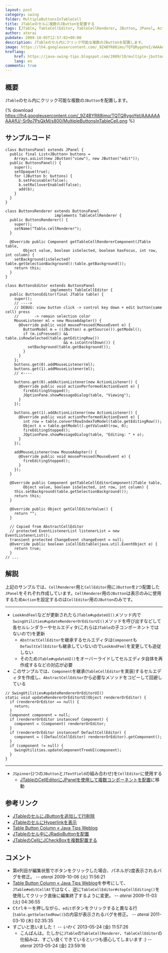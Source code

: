 ```yaml
---
layout: post
category: swing
folder: MultipleButtonsInTableCell
title: JTableのセルに複数のJButtonを配置する
tags: [JTable, TableCellEditor, TableCellRenderer, JButton, JPanel, ActionListener]
author: aterai
pubdate: 2009-10-05T12:57:02+09:00
description: JTableのセル内にクリック可能な複数のJButtonを配置します。
image: https://lh4.googleusercontent.com/_9Z4BYR88imo/TQTQRygoYeI/AAAAAAAAAfU/-Sr9o7PsQkM/s800/MultipleButtonsInTableCell.png
hreflang:
    href: https://java-swing-tips.blogspot.com/2009/10/multiple-jbuttons-in-jtable-cell.html
    lang: en
comments: true
---
```

## 概要
`JTable`のセル内にクリック可能な複数の`JButton`を配置します。

{% download https://lh4.googleusercontent.com/_9Z4BYR88imo/TQTQRygoYeI/AAAAAAAAAfU/-Sr9o7PsQkM/s800/MultipleButtonsInTableCell.png %}

## サンプルコード
<pre class="prettyprint"><code>class ButtonsPanel extends JPanel {
  public final List&lt;JButton&gt; buttons =
    Arrays.asList(new JButton("view"), new JButton("edit"));
  public ButtonsPanel() {
    super();
    setOpaque(true);
    for (JButton b: buttons) {
      b.setFocusable(false);
      b.setRolloverEnabled(false);
      add(b);
    }
  }
}

class ButtonsRenderer extends ButtonsPanel
                      implements TableCellRenderer {
  public ButtonsRenderer() {
    super();
    setName("Table.cellRenderer");
  }

  @Override public Component getTableCellRendererComponent(JTable table,
        Object value, boolean isSelected, boolean hasFocus, int row, int column) {
    setBackground(isSelected?table.getSelectionBackground():table.getBackground());
    return this;
  }
}

class ButtonsEditor extends ButtonsPanel
                    implements TableCellEditor {
  public ButtonsEditor(final JTable table) {
    super();
    // ----&gt;
    // DEBUG: view button click -&gt; control key down + edit button(same cell) press
    //       -&gt; remain selection color
    MouseListener ml = new MouseAdapter() {
      @Override public void mousePressed(MouseEvent e) {
        ButtonModel m = ((JButton) e.getSource()).getModel();
        if (m.isPressed() &amp;&amp; table.isRowSelected(table.getEditingRow())
                          &amp;&amp; e.isControlDown()) {
          setBackground(table.getBackground());
        }
      }
    };
    buttons.get(0).addMouseListener(ml);
    buttons.get(1).addMouseListener(ml);
    // &lt;----

    buttons.get(0).addActionListener(new ActionListener() {
      @Override public void actionPerformed(ActionEvent e) {
        fireEditingStopped();
        JOptionPane.showMessageDialog(table, "Viewing");
      }
    });

    buttons.get(1).addActionListener(new ActionListener() {
      @Override public void actionPerformed(ActionEvent e) {
        int row = table.convertRowIndexToModel(table.getEditingRow());
        Object o = table.getModel().getValueAt(row, 0);
        fireEditingStopped();
        JOptionPane.showMessageDialog(table, "Editing: " + o);
      }
    });

    addMouseListener(new MouseAdapter() {
      @Override public void mousePressed(MouseEvent e) {
        fireEditingStopped();
      }
    });
  }

  @Override public Component getTableCellEditorComponent(JTable table,
        Object value, boolean isSelected, int row, int column) {
    this.setBackground(table.getSelectionBackground());
    return this;
  }

  @Override public Object getCellEditorValue() {
    return "";
  }

  // Copied from AbstractCellEditor
  // protected EventListenerList listenerList = new EventListenerList();
  transient protected ChangeEvent changeEvent = null;
  @Override public boolean isCellEditable(java.util.EventObject e) {
    return true;
  }
// ...
</code></pre>

## 解説
上記のサンプルでは、`CellRenderer`用と`CellEditor`用に`JButton`を`2`つ配置した`JPanel`をそれぞれ作成しています。`CellRenderer`用の`JButton`は表示のみに使用するため`Action`を設定するのは`CellEditor`用の`JButton`のみです。

- - - -
- `LookAndFeel`などが更新されたら`JTable#updateUI()`メソッド内で`SwingUtilities#updateRendererOrEditorUI()`メソッドを呼び出すなどして各セルレンダラーやセルエディタ(これらは`JTable`の子コンポーネントではないので)を更新
    - `AbstractCellEditor`を継承するセルエディタは`Component`も`DefaultCellEditor`も継承していないので`LookAndFeel`を変更しても追従しない
    - そのため`JTable#updateUI()`をオーバーライドしてセルエディタ自体を再作成するなどの対応が必要
- このサンプルでは、`Component`を継承(`TableCellEditor`を実装)するセルエディタを作成し、`AbstractCellEditor`から必要なメソッドをコピーして回避している

<!-- dummy comment line for breaking list -->

<pre class="prettyprint"><code>// SwingUtilities#updateRendererOrEditorUI()
static void updateRendererOrEditorUI(Object rendererOrEditor) {
  if (rendererOrEditor == null) {
    return;
  }
  Component component = null;
  if (rendererOrEditor instanceof Component) {
    component = (Component) rendererOrEditor;
  }
  if (rendererOrEditor instanceof DefaultCellEditor) {
    component = ((DefaultCellEditor) rendererOrEditor).getComponent();
  }
  if (component != null) {
    SwingUtilities.updateComponentTreeUI(component);
  }
}
</code></pre>

- - - -
- `JSpinner`(`2`つの`JButton`と`JTextField`の組み合わせ)を`CellEditor`に使用する
    - [JTableのCellEditorにJPanelを使用して複数コンポーネントを配置](https://ateraimemo.com/Swing/PanelCellEditorRenderer.html)に移動

<!-- dummy comment line for breaking list -->

## 参考リンク
- [JTableのセルにJButtonを追加して行削除](https://ateraimemo.com/Swing/DeleteButtonInCell.html)
- [JTableのセルにHyperlinkを表示](https://ateraimemo.com/Swing/HyperlinkInTableCell.html)
- [Table Button Column « Java Tips Weblog](https://tips4java.wordpress.com/2009/07/12/table-button-column/)
- [JTableのセル中にJRadioButtonを配置](https://ateraimemo.com/Swing/RadioButtonsInTableCell.html)
- [JTableのCellにJCheckBoxを複数配置する](https://ateraimemo.com/Swing/CheckBoxesInTableCell.html)

<!-- dummy comment line for breaking list -->

## コメント
- 第`0`列目が編集状態でボタンをクリックした場合、パネルが`2`度表示されるバグを修正。 -- *aterai* 2009-10-06 (火) 11:56:21
- [Table Button Column « Java Tips Weblog](https://tips4java.wordpress.com/2009/07/12/table-button-column/)を参考にして、`JTable#editCellAt`ではなく、逆に`TableCellEditor#stopCellEditing()`を使用してクリック直後に編集終了するように変更。 -- *aterai* 2009-11-03 (火) 04:36:55
- <kbd>Ctrl</kbd>キーを押しながら、`edit`ボタンをクリックすると異なる行(`table.getSelectedRow()`)の内容が表示されるバグを修正。 -- *aterai* 2011-03-10 (木) 02:35:35
- すごいと思いました！ -- *いわく* 2013-05-24 (金) 11:57:26
    - こんばんは。たしかに`JTable`の`TableCellRenderer`、`TableCellEditor`の仕組みは、すごい良くできているといつも感心してしまいます :) -- *aterai* 2013-05-24 (金) 23:59:16

<!-- dummy comment line for breaking list -->
